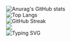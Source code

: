![Anurag's GitHub stats](https://github-readme-stats.vercel.app/api?username=Ninestates9)  
![Top Langs](https://github-readme-stats.vercel.app/api/top-langs/?username=Ninestates9)  
![GitHub Streak](https://streak-stats.demolab.com/?user=Ninestates9)  
![](https://stats.justsong.cn/api/leetcode?username=quanpeng&cn=true)  
![Typing SVG](https://readme-typing-svg.demolab.com/?lines=First+line+of+text;Second+line+of+text)
